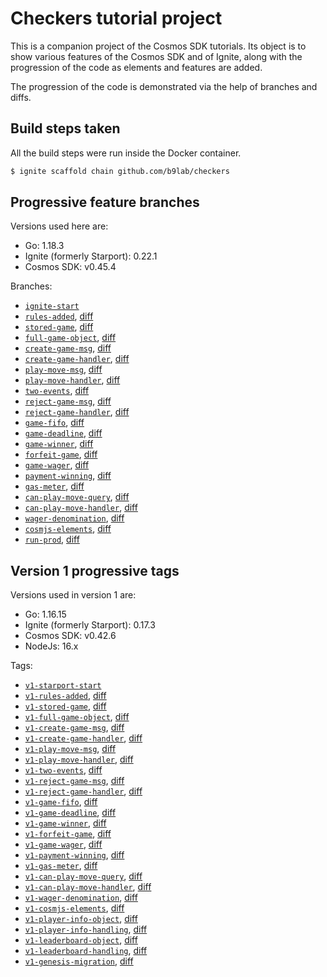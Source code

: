 # Checkers tutorial project

This is a companion project of the Cosmos SDK tutorials. Its object is to show various features of the Cosmos SDK and of Ignite, along with the progression of the code as elements and features are added.

The progression of the code is demonstrated via the help of branches and diffs.

## Build steps taken

All the build steps were run inside the Docker container.

```sh
$ ignite scaffold chain github.com/b9lab/checkers
```

## Progressive feature branches

Versions used here are:

* Go: 1.18.3
* Ignite (formerly Starport): 0.22.1
* Cosmos SDK: v0.45.4

Branches:

* [`ignite-start`](../../tree/ignite-start)
* [`rules-added`](../../tree/rules-added), [diff](../../compare/ignite-start..rules-added)
* [`stored-game`](../../tree/stored-game), [diff](../../compare/rules-added..stored-game)
* [`full-game-object`](../../tree/full-game-object), [diff](../../compare/stored-game..full-game-object)
* [`create-game-msg`](../../tree/create-game-msg), [diff](../../compare/full-game-object..create-game-msg)
* [`create-game-handler`](../../tree/create-game-handler), [diff](../../compare/create-game-msg..create-game-handler)
* [`play-move-msg`](../../tree/play-move-msg), [diff](../../compare/create-game-handler..play-move-msg)
* [`play-move-handler`](../../tree/play-move-handler), [diff](../../compare/play-move-msg..play-move-handler)
* [`two-events`](../../tree/two-events), [diff](../../compare/play-move-handler..two-events)
* [`reject-game-msg`](../../tree/reject-game-msg), [diff](../../compare/two-events..reject-game-msg)
* [`reject-game-handler`](../../tree/reject-game-handler), [diff](../../compare/reject-game-msg..reject-game-handler)
* [`game-fifo`](../../tree/game-fifo), [diff](../../compare/reject-game-handler..game-fifo)
* [`game-deadline`](../../tree/game-deadline), [diff](../../compare/game-fifo..game-deadline)
* [`game-winner`](../../tree/game-winner), [diff](../../compare/game-deadline..game-winner)
* [`forfeit-game`](../../tree/forfeit-game), [diff](../../compare/game-winner..forfeit-game)
* [`game-wager`](../../tree/game-wager), [diff](../../compare/forfeit-game..game-wager)
* [`payment-winning`](../../tree/payment-winning), [diff](../../compare/game-wager..payment-winning)
* [`gas-meter`](../../tree/gas-meter), [diff](../../compare/payment-winning..gas-meter)
* [`can-play-move-query`](../../tree/can-play-move-query), [diff](../../compare/gas-meter..can-play-move-query)
* [`can-play-move-handler`](../../tree/can-play-move-handler), [diff](../../compare/can-play-move-query..can-play-move-handler)
* [`wager-denomination`](../../tree/wager-denomination), [diff](../../compare/can-play-move-handler..wager-denomination)
* [`cosmjs-elements`](../../tree/cosmjs-elements), [diff](../../compare/wager-denomination..cosmjs-elements)
* [`run-prod`](../../tree/run-prod), [diff](../../compare/cosmjs-elements..run-prod)

## Version 1 progressive tags

Versions used in version 1 are:

* Go: 1.16.15
* Ignite (formerly Starport): 0.17.3
* Cosmos SDK: v0.42.6
* NodeJs: 16.x

Tags:

* [`v1-starport-start`](../../tree/v1-starport-start)
* [`v1-rules-added`](../../tree/v1-rules-added), [diff](../../compare/v1-starport-start..v1-rules-added)
* [`v1-stored-game`](../../tree/v1-stored-game), [diff](../../compare/v1-rules-added..v1-stored-game)
* [`v1-full-game-object`](../../tree/v1-full-game-object), [diff](../../compare/v1-stored-game..v1-full-game-object)
* [`v1-create-game-msg`](../../tree/v1-create-game-msg), [diff](../../compare/v1-full-game-object..v1-create-game-msg)
* [`v1-create-game-handler`](../../tree/v1-create-game-handler), [diff](../../compare/v1-create-game-msg..v1-create-game-handler)
* [`v1-play-move-msg`](../../tree/v1-play-move-msg), [diff](../../compare/v1-create-game-handler..v1-play-move-msg)
* [`v1-play-move-handler`](../../tree/v1-play-move-handler), [diff](../../compare/v1-play-move-msg..v1-play-move-handler)
* [`v1-two-events`](../../tree/v1-two-events), [diff](../../compare/v1-play-move-handler..v1-two-events)
* [`v1-reject-game-msg`](../../tree/v1-reject-game-msg), [diff](../../compare/v1-two-events..v1-reject-game-msg)
* [`v1-reject-game-handler`](../../tree/v1-reject-game-handler), [diff](../../compare/v1-reject-game-msg..v1-reject-game-handler)
* [`v1-game-fifo`](../../tree/v1-game-fifo), [diff](../../compare/v1-reject-game-handler..v1-game-fifo)
* [`v1-game-deadline`](../../tree/v1-game-deadline), [diff](../../compare/v1-game-fifo..v1-game-deadline)
* [`v1-game-winner`](../../tree/v1-game-winner), [diff](../../compare/v1-game-deadline..v1-game-winner)
* [`v1-forfeit-game`](../../tree/v1-forfeit-game), [diff](../../compare/v1-game-winner..v1-forfeit-game)
* [`v1-game-wager`](../../tree/v1-game-wager), [diff](../../compare/v1-forfeit-game..v1-game-wager)
* [`v1-payment-winning`](../../tree/v1-payment-winning), [diff](../../compare/v1-game-wager..v1-payment-winning)
* [`v1-gas-meter`](../../tree/v1-gas-meter), [diff](../../compare/v1-payment-winning..v1-gas-meter)
* [`v1-can-play-move-query`](../../tree/v1-can-play-move-query), [diff](../../compare/v1-gas-meter..v1-can-play-move-query)
* [`v1-can-play-move-handler`](../../tree/v1-can-play-move-handler), [diff](../../compare/v1-can-play-move-query..v1-can-play-move-handler)
* [`v1-wager-denomination`](../../tree/v1-wager-denomination), [diff](../../compare/v1-can-play-move-handler..v1-wager-denomination)
* [`v1-cosmjs-elements`](../../tree/v1-cosmjs-elements), [diff](../../compare/v1-wager-denomination..v1-cosmjs-elements)
* [`v1-player-info-object`](../../tree/v1-player-info-object), [diff](../../compare/v1-cosmjs-elements..v1-player-info-object)
* [`v1-player-info-handling`](../../tree/v1-player-info-handling), [diff](../../compare/v1-player-info-object..v1-player-info-handling)
* [`v1-leaderboard-object`](../../tree/v1-leaderboard-object), [diff](../../compare/v1-player-info-handling..v1-leaderboard-object)
* [`v1-leaderboard-handling`](../../tree/v1-leaderboard-handling), [diff](../../compare/v1-leaderboard-object..v1-leaderboard-handling)
* [`v1-genesis-migration`](../../tree/v1-genesis-migration), [diff](../../compare/v1-leaderboard-handling..v1-genesis-migration)
